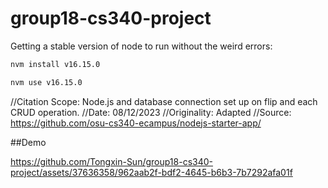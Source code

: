 # group18-cs340-project
Getting a stable version of node to run without the weird errors:
```bash
nvm install v16.15.0

nvm use v16.15.0
```

//Citation Scope: Node.js and database connection set up on flip and each CRUD operation. 
//Date: 08/12/2023
//Originality: Adapted
//Source: https://github.com/osu-cs340-ecampus/nodejs-starter-app/ 

##Demo


https://github.com/Tongxin-Sun/group18-cs340-project/assets/37636358/962aab2f-bdf2-4645-b6b3-7b7292afa01f

